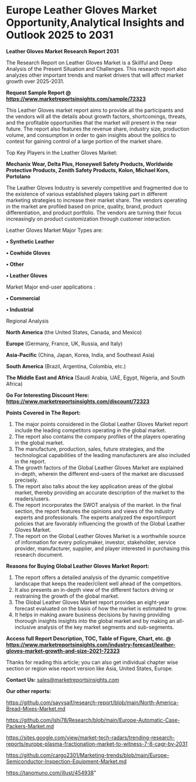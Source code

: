  # Europe Leather Gloves Market Opportunity,Analytical Insights and Outlook 2025 to 2031

<strong>Leather Gloves Market Research Report 2031</strong>

The Research Report on Leather Gloves Market is a Skillful and Deep Analysis of the Present Situation and Challenges. This research report also analyzes other important trends and market drivers that will affect market growth over 2025-2031.

<strong>Request Sample Report @ <a href=https://www.marketreportsinsights.com/sample/72323>https://www.marketreportsinsights.com/sample/72323</a></strong>

This Leather Gloves market report aims to provide all the participants and the vendors will all the details about growth factors, shortcomings, threats, and the profitable opportunities that the market will present in the near future. The report also features the revenue share, industry size, production volume, and consumption in order to gain insights about the politics to contest for gaining control of a large portion of the market share.

Top Key Players in the Leather Gloves Market:

<strong>Mechanix Wear, Delta Plus, Honeywell Safety Products, Worldwide Protective Products, Zenith Safety Products, Kolon, Michael Kors, Portolano</strong>

The Leather Gloves Industry is severely competitive and fragmented due to the existence of various established players taking part in different marketing strategies to increase their market share. The vendors operating in the market are profiled based on price, quality, brand, product differentiation, and product portfolio. The vendors are turning their focus increasingly on product customization through customer interaction.

Leather Gloves Market Major Types are:

<strong>• Synthetic Leather

• Cowhide Gloves

• Other

• Leather Gloves</strong>

Market Major end-user applications :

<strong>• Commercial

• Industrial</strong>

Regional Analysis

</u><strong><b>North America</b></strong> (the United States, Canada, and Mexico)

<strong><b>Europe </b></strong>(Germany, France, UK, Russia, and Italy)

<strong><b>Asia-Pacific</b></strong> (China, Japan, Korea, India, and Southeast Asia)

<strong><b>South America</b></strong> (Brazil, Argentina, Colombia, etc.)

<strong><b>The Middle East and Africa</b></strong> (Saudi Arabia, UAE, Egypt, Nigeria, and South Africa)

<strong>Go For Interesting Discount Here: <a href=https://www.marketreportsinsights.com/discount/72323>https://www.marketreportsinsights.com/discount/72323</a></strong>

<strong>Points Covered in The Report:</strong>
<ol>
  <li>The major points considered in the Global Leather Gloves Market report include the leading competitors operating in the global market.</li>
  <li>The report also contains the company profiles of the players operating in the global market.</li>
  <li>The manufacture, production, sales, future strategies, and the technological capabilities of the leading manufacturers are also included in the report.</li>
  <li>The growth factors of the Global Leather Gloves Market are explained in-depth, wherein the different end-users of the market are discussed precisely.</li>
  <li>The report also talks about the key application areas of the global market, thereby providing an accurate description of the market to the readers/users.</li>
  <li>The report incorporates the SWOT analysis of the market. In the final section, the report features the opinions and views of the industry experts and professionals. The experts analyzed the export/import policies that are favorably influencing the growth of the Global Leather Gloves Market.</li>
  <li>The report on the Global Leather Gloves Market is a worthwhile source of information for every policymaker, investor, stakeholder, service provider, manufacturer, supplier, and player interested in purchasing this research document.</li>
</ol>
<strong>Reasons for Buying Global Leather Gloves Market Report:</strong>

<ol>
  <li>The report offers a detailed analysis of the dynamic competitive landscape that keeps the reader/client well ahead of the competitors.</li>
  <li>It also presents an in-depth view of the different factors driving or restraining the growth of the global market.</li>
  <li>The Global Leather Gloves Market report provides an eight-year forecast evaluated on the basis of how the market is estimated to grow.</li>
  <li>It helps in making aware business decisions by having providing thorough insights insights into the global market and by making an all-inclusive analysis of the key market segments and sub-segments.</li>
</ol>
<strong>Access full Report Description, TOC, Table of Figure, Chart, etc. @ <a href=https://www.marketreportsinsights.com/industry-forecast/leather-gloves-market-growth-and-size-2021-72323>https://www.marketreportsinsights.com/industry-forecast/leather-gloves-market-growth-and-size-2021-72323</a></strong>


Thanks for reading this article; you can also get individual chapter wise section or region wise report version like Asia, United States, Europe.

<strong>Contact Us:</strong>
sales@marketreportsinsights.com

<strong>Our other reports:</strong>

<a href=https://github.com/sayysaif/research-report/blob/main/North-America-Bread-Mixes-Market.md>https://github.com/sayysaif/research-report/blob/main/North-America-Bread-Mixes-Market.md</a>

<a href=https://github.com/Ishi78/Research/blob/main/Europe-Automatic-Case-Packers-Market.md>https://github.com/Ishi78/Research/blob/main/Europe-Automatic-Case-Packers-Market.md</a>

<a href=https://sites.google.com/view/market-tech-radars/trending-research-reports/europe-plasma-fractionation-market-to-witness-7-8-cagr-by-2031>https://sites.google.com/view/market-tech-radars/trending-research-reports/europe-plasma-fractionation-market-to-witness-7-8-cagr-by-2031</a>

<a href=https://github.com/cargo2301/Marketing-trends/blob/main/Europe-Semiconductor-Inspection-Equipment-Market.md>https://github.com/cargo2301/Marketing-trends/blob/main/Europe-Semiconductor-Inspection-Equipment-Market.md</a>

<a href=https://tanomuno.com/illust/454938>https://tanomuno.com/illust/454938</a>"

